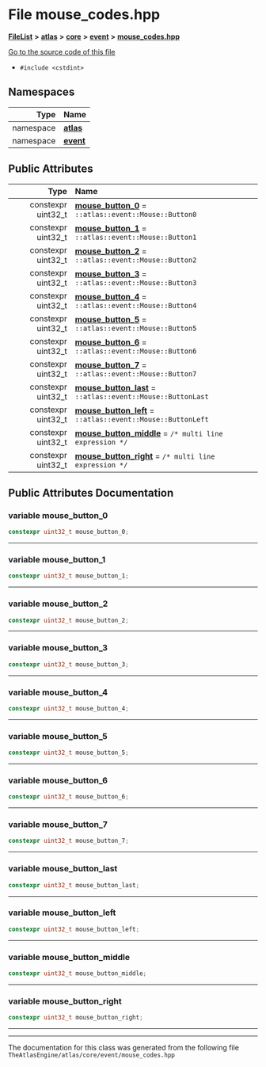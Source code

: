 

# File mouse\_codes.hpp



[**FileList**](files.md) **>** [**atlas**](dir_1e6ffef027cfcf7ded3287660b505c9f.md) **>** [**core**](dir_ab5f97e7ae27ba905c508150b2df25d1.md) **>** [**event**](dir_b27da4b5790a8b0d69c02bcd8b78255a.md) **>** [**mouse\_codes.hpp**](mouse__codes_8hpp.md)

[Go to the source code of this file](mouse__codes_8hpp_source.md)



* `#include <cstdint>`













## Namespaces

| Type | Name |
| ---: | :--- |
| namespace | [**atlas**](namespaceatlas.md) <br> |
| namespace | [**event**](namespaceatlas_1_1event.md) <br> |








## Public Attributes

| Type | Name |
| ---: | :--- |
|  constexpr uint32\_t | [**mouse\_button\_0**](#variable-mouse_button_0)   = `::atlas::event::Mouse::Button0`<br> |
|  constexpr uint32\_t | [**mouse\_button\_1**](#variable-mouse_button_1)   = `::atlas::event::Mouse::Button1`<br> |
|  constexpr uint32\_t | [**mouse\_button\_2**](#variable-mouse_button_2)   = `::atlas::event::Mouse::Button2`<br> |
|  constexpr uint32\_t | [**mouse\_button\_3**](#variable-mouse_button_3)   = `::atlas::event::Mouse::Button3`<br> |
|  constexpr uint32\_t | [**mouse\_button\_4**](#variable-mouse_button_4)   = `::atlas::event::Mouse::Button4`<br> |
|  constexpr uint32\_t | [**mouse\_button\_5**](#variable-mouse_button_5)   = `::atlas::event::Mouse::Button5`<br> |
|  constexpr uint32\_t | [**mouse\_button\_6**](#variable-mouse_button_6)   = `::atlas::event::Mouse::Button6`<br> |
|  constexpr uint32\_t | [**mouse\_button\_7**](#variable-mouse_button_7)   = `::atlas::event::Mouse::Button7`<br> |
|  constexpr uint32\_t | [**mouse\_button\_last**](#variable-mouse_button_last)   = `::atlas::event::Mouse::ButtonLast`<br> |
|  constexpr uint32\_t | [**mouse\_button\_left**](#variable-mouse_button_left)   = `::atlas::event::Mouse::ButtonLeft`<br> |
|  constexpr uint32\_t | [**mouse\_button\_middle**](#variable-mouse_button_middle)   = `/* multi line expression */`<br> |
|  constexpr uint32\_t | [**mouse\_button\_right**](#variable-mouse_button_right)   = `/* multi line expression */`<br> |












































## Public Attributes Documentation




### variable mouse\_button\_0 

```C++
constexpr uint32_t mouse_button_0;
```




<hr>



### variable mouse\_button\_1 

```C++
constexpr uint32_t mouse_button_1;
```




<hr>



### variable mouse\_button\_2 

```C++
constexpr uint32_t mouse_button_2;
```




<hr>



### variable mouse\_button\_3 

```C++
constexpr uint32_t mouse_button_3;
```




<hr>



### variable mouse\_button\_4 

```C++
constexpr uint32_t mouse_button_4;
```




<hr>



### variable mouse\_button\_5 

```C++
constexpr uint32_t mouse_button_5;
```




<hr>



### variable mouse\_button\_6 

```C++
constexpr uint32_t mouse_button_6;
```




<hr>



### variable mouse\_button\_7 

```C++
constexpr uint32_t mouse_button_7;
```




<hr>



### variable mouse\_button\_last 

```C++
constexpr uint32_t mouse_button_last;
```




<hr>



### variable mouse\_button\_left 

```C++
constexpr uint32_t mouse_button_left;
```




<hr>



### variable mouse\_button\_middle 

```C++
constexpr uint32_t mouse_button_middle;
```




<hr>



### variable mouse\_button\_right 

```C++
constexpr uint32_t mouse_button_right;
```




<hr>

------------------------------
The documentation for this class was generated from the following file `TheAtlasEngine/atlas/core/event/mouse_codes.hpp`

